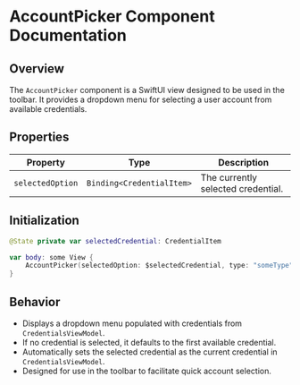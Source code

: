 # AccountPicker Component Documentation

## Overview
The `AccountPicker` component is a SwiftUI view designed to be used in the toolbar. It provides a dropdown menu for selecting a user account from available credentials.

## Properties

| Property        | Type                         | Description |
|----------------|-----------------------------|-------------|
| `selectedOption` | `Binding<CredentialItem>`   | The currently selected credential. |

## Initialization

```swift
@State private var selectedCredential: CredentialItem

var body: some View {
    AccountPicker(selectedOption: $selectedCredential, type: "someType")
}
```

## Behavior
- Displays a dropdown menu populated with credentials from `CredentialsViewModel`.
- If no credential is selected, it defaults to the first available credential.
- Automatically sets the selected credential as the current credential in `CredentialsViewModel`.
- Designed for use in the toolbar to facilitate quick account selection.

